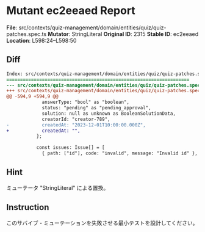 # Mutant ec2eeaed Report

**File**: src/contexts/quiz-management/domain/entities/quiz/quiz-patches.spec.ts
**Mutator**: StringLiteral
**Original ID**: 2315
**Stable ID**: ec2eeaed
**Location**: L598:24–L598:50

## Diff

```diff
Index: src/contexts/quiz-management/domain/entities/quiz/quiz-patches.spec.ts
===================================================================
--- src/contexts/quiz-management/domain/entities/quiz/quiz-patches.spec.ts	original
+++ src/contexts/quiz-management/domain/entities/quiz/quiz-patches.spec.ts	mutated #2315
@@ -594,9 +594,9 @@
             answerType: "bool" as "boolean",
             status: "pending" as "pending_approval",
             solution: null as unknown as BooleanSolutionData,
             creatorId: "creator-789",
-            createdAt: "2023-12-01T10:00:00.000Z",
+            createdAt: "",
           };
 
           const issues: Issue[] = [
             { path: ["id"], code: "invalid", message: "Invalid id" },
```

## Hint

ミューテータ "StringLiteral" による置換。

## Instruction

このサバイブ・ミューテーションを失敗させる最小テストを設計してください。
